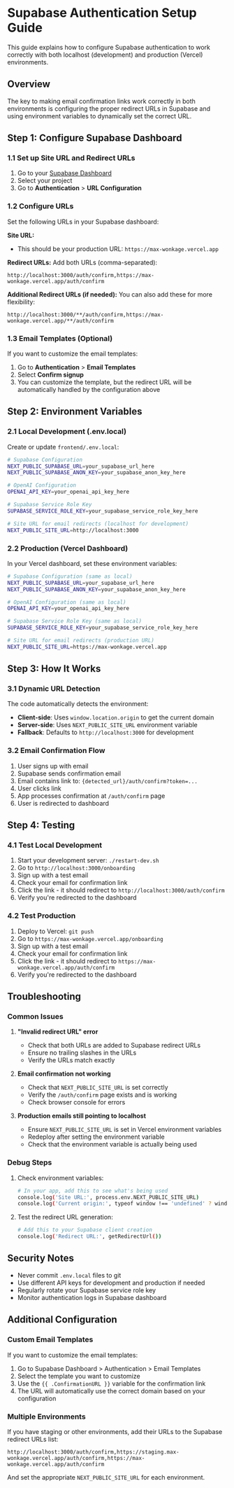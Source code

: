 # Supabase Authentication Setup Guide

This guide explains how to configure Supabase authentication to work correctly with both localhost (development) and production (Vercel) environments.

## Overview

The key to making email confirmation links work correctly in both environments is configuring the proper redirect URLs in Supabase and using environment variables to dynamically set the correct URL.

## Step 1: Configure Supabase Dashboard

### 1.1 Set up Site URL and Redirect URLs

1. Go to your [Supabase Dashboard](https://supabase.com/dashboard)
2. Select your project
3. Go to **Authentication** > **URL Configuration**

### 1.2 Configure URLs

Set the following URLs in your Supabase dashboard:

**Site URL:**
- This should be your production URL: `https://max-wonkage.vercel.app`

**Redirect URLs:**
Add both URLs (comma-separated):
```
http://localhost:3000/auth/confirm,https://max-wonkage.vercel.app/auth/confirm
```

**Additional Redirect URLs (if needed):**
You can also add these for more flexibility:
```
http://localhost:3000/**/auth/confirm,https://max-wonkage.vercel.app/**/auth/confirm
```

### 1.3 Email Templates (Optional)

If you want to customize the email templates:

1. Go to **Authentication** > **Email Templates**
2. Select **Confirm signup**
3. You can customize the template, but the redirect URL will be automatically handled by the configuration above

## Step 2: Environment Variables

### 2.1 Local Development (.env.local)

Create or update `frontend/.env.local`:

```bash
# Supabase Configuration
NEXT_PUBLIC_SUPABASE_URL=your_supabase_url_here
NEXT_PUBLIC_SUPABASE_ANON_KEY=your_supabase_anon_key_here

# OpenAI Configuration
OPENAI_API_KEY=your_openai_api_key_here

# Supabase Service Role Key
SUPABASE_SERVICE_ROLE_KEY=your_supabase_service_role_key_here

# Site URL for email redirects (localhost for development)
NEXT_PUBLIC_SITE_URL=http://localhost:3000
```

### 2.2 Production (Vercel Dashboard)

In your Vercel dashboard, set these environment variables:

```bash
# Supabase Configuration (same as local)
NEXT_PUBLIC_SUPABASE_URL=your_supabase_url_here
NEXT_PUBLIC_SUPABASE_ANON_KEY=your_supabase_anon_key_here

# OpenAI Configuration (same as local)
OPENAI_API_KEY=your_openai_api_key_here

# Supabase Service Role Key (same as local)
SUPABASE_SERVICE_ROLE_KEY=your_supabase_service_role_key_here

# Site URL for email redirects (production URL)
NEXT_PUBLIC_SITE_URL=https://max-wonkage.vercel.app
```

## Step 3: How It Works

### 3.1 Dynamic URL Detection

The code automatically detects the environment:

- **Client-side**: Uses `window.location.origin` to get the current domain
- **Server-side**: Uses `NEXT_PUBLIC_SITE_URL` environment variable
- **Fallback**: Defaults to `http://localhost:3000` for development

### 3.2 Email Confirmation Flow

1. User signs up with email
2. Supabase sends confirmation email
3. Email contains link to: `{detected_url}/auth/confirm?token=...`
4. User clicks link
5. App processes confirmation at `/auth/confirm` page
6. User is redirected to dashboard

## Step 4: Testing

### 4.1 Test Local Development

1. Start your development server: `./restart-dev.sh`
2. Go to `http://localhost:3000/onboarding`
3. Sign up with a test email
4. Check your email for confirmation link
5. Click the link - it should redirect to `http://localhost:3000/auth/confirm`
6. Verify you're redirected to the dashboard

### 4.2 Test Production

1. Deploy to Vercel: `git push`
2. Go to `https://max-wonkage.vercel.app/onboarding`
3. Sign up with a test email
4. Check your email for confirmation link
5. Click the link - it should redirect to `https://max-wonkage.vercel.app/auth/confirm`
6. Verify you're redirected to the dashboard

## Troubleshooting

### Common Issues

1. **"Invalid redirect URL" error**
   - Check that both URLs are added to Supabase redirect URLs
   - Ensure no trailing slashes in the URLs
   - Verify the URLs match exactly

2. **Email confirmation not working**
   - Check that `NEXT_PUBLIC_SITE_URL` is set correctly
   - Verify the `/auth/confirm` page exists and is working
   - Check browser console for errors

3. **Production emails still pointing to localhost**
   - Ensure `NEXT_PUBLIC_SITE_URL` is set in Vercel environment variables
   - Redeploy after setting the environment variable
   - Check that the environment variable is actually being used

### Debug Steps

1. Check environment variables:
   ```bash
   # In your app, add this to see what's being used
   console.log('Site URL:', process.env.NEXT_PUBLIC_SITE_URL)
   console.log('Current origin:', typeof window !== 'undefined' ? window.location.origin : 'server-side')
   ```

2. Test the redirect URL generation:
   ```bash
   # Add this to your Supabase client creation
   console.log('Redirect URL:', getRedirectUrl())
   ```

## Security Notes

- Never commit `.env.local` files to git
- Use different API keys for development and production if needed
- Regularly rotate your Supabase service role key
- Monitor authentication logs in Supabase dashboard

## Additional Configuration

### Custom Email Templates

If you want to customize the email templates:

1. Go to Supabase Dashboard > Authentication > Email Templates
2. Select the template you want to customize
3. Use the `{{ .ConfirmationURL }}` variable for the confirmation link
4. The URL will automatically use the correct domain based on your configuration

### Multiple Environments

If you have staging or other environments, add their URLs to the Supabase redirect URLs list:

```
http://localhost:3000/auth/confirm,https://staging.max-wonkage.vercel.app/auth/confirm,https://max-wonkage.vercel.app/auth/confirm
```

And set the appropriate `NEXT_PUBLIC_SITE_URL` for each environment.
